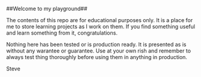 ##Welcome to my playground##

The contents of this repo are for educational purposes only. It is a place for me to store learning projects as I work on them.
If you find something useful and learn something from it, congratulations.

Nothing here has been tested or is production ready. It is presented as is without any warantee or guarantee. 
Use at your own rish and remember to always test thing thoroughly before using them in anything in production.

Steve

